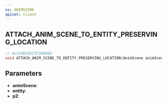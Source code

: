 ```yaml
---
ns: ANIMSCENE
apiset: client
---
```

## ATTACH_ANIM_SCENE_TO_ENTITY_PRESERVING_LOCATION

```c
// 0x1C0B105C3F30B88D
void ATTACH_ANIM_SCENE_TO_ENTITY_PRESERVING_LOCATION(AnimScene animScene,Entity entity,int p2);
```


## Parameters
* **animScene**:
* **entity**:
* **p2**: